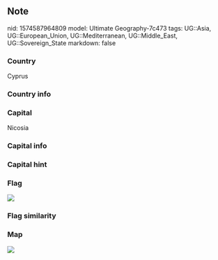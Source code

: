 ## Note
nid: 1574587964809
model: Ultimate Geography-7c473
tags: UG::Asia, UG::European_Union, UG::Mediterranean, UG::Middle_East, UG::Sovereign_State
markdown: false

### Country
Cyprus

### Country info


### Capital
Nicosia

### Capital info


### Capital hint


### Flag
<img src="ug-flag-cyprus.svg">

### Flag similarity


### Map
<img src="ug-map-cyprus.png">
